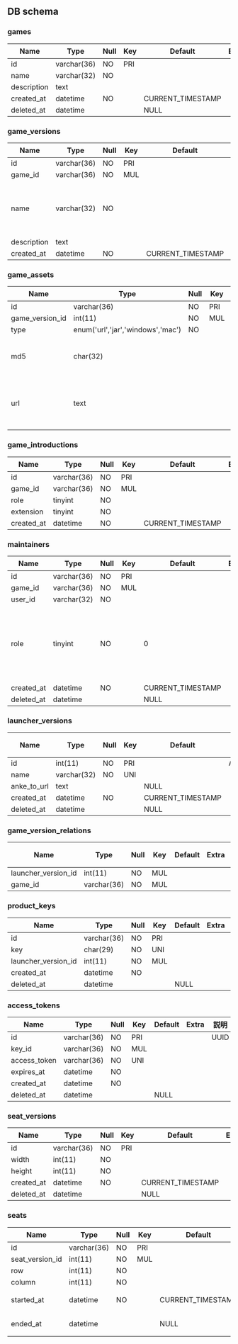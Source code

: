 ## DB schema

### games
| Name | Type | Null | Key | Default | Extra | 説明 |
| --- | --- | --- | --- | --- | --- | --- |
| id | varchar(36) | NO | PRI |  |  | UUID |
| name | varchar(32) | NO |  |  |  |  |
| description | text |  |  |  |  |  |
| created_at | datetime | NO |  | CURRENT_TIMESTAMP |  |  |
| deleted_at | datetime |  |  | NULL |  |  |

### game_versions
| Name | Type | Null | Key | Default | Extra | 説明 |
| --- | --- | --- | --- | --- | --- | --- |
| id | varchar(36) | NO | PRI |  |  | UUID |
| game_id | varchar(36) | NO | MUL |  |  | UUID |
| name | varchar(32) | NO |  |  |  | ゲームのバージョン名 |
| description | text |  |  |  |  |  |
| created_at | datetime | NO |  | CURRENT_TIMESTAMP |  |  |

### game_assets
| Name | Type | Null | Key | Default | Extra | 説明 |
| --- | --- | --- | --- | --- | --- | --- |
| id | varchar(36) | NO | PRI |  |  | UUID |
| game_version_id | int(11) | NO | MUL |  |  |  |
| type | enum('url','jar','windows','mac') | NO |  |  |  | ` |
| md5 | char(32) |  |  |  |  | typeが`url`時はNULL |
| url | text |  |  |  |  | typeが`url`以外でNULL |

### game_introductions
| Name | Type | Null | Key | Default | Extra | 説明 |
| --- | --- | --- | --- | --- | --- | --- |
| id | varchar(36) | NO | PRI |  |  | UUID |
| game_id | varchar(36) | NO | MUL |  |  | UUID |
| role | tinyint | NO |  |  |  | 0:`image`,1:`video` |
| extension | tinyint | NO |  |  |  | 0:`jpeg`,1:`png`,2:`gif`,3:`mp4` |
| created_at | datetime | NO |  | CURRENT_TIMESTAMP |  |  |

### maintainers
| Name | Type | Null | Key | Default | Extra | 説明 |
| --- | --- | --- | --- | --- | --- | --- |
| id | varchar(36) | NO | PRI |  |  | UUID |
| game_id | varchar(36) | NO | MUL |  |  | UUID |
| user_id | varchar(32) | NO |  |  |  | traPID(UUID) |
| role | tinyint | NO |  | 0 |  | 0:ゲームの更新の権限のみ,1:ゲームの更新と更新権限を持つ使途の追加の権限を持つ |
| created_at | datetime | NO |  | CURRENT_TIMESTAMP |  |  |
| deleted_at | datetime |  |  | NULL |  |  |

### launcher_versions
| Name | Type | Null | Key | Default | Extra | 説明 |
| --- | --- | --- | --- | --- | --- | --- |
| id | int(11) | NO | PRI |  | AUTO_INCREMENT,unsigned |  |
| name | varchar(32) | NO | UNI |  |  |  |
| anke_to_url | text |  |  | NULL |  |  |
| created_at | datetime | NO |  | CURRENT_TIMESTAMP |  |  |
| deleted_at | datetime |  |  | NULL |  |  |

### game_version_relations
| Name | Type | Null | Key | Default | Extra | 説明 |
| --- | --- | --- | --- | --- | --- | --- |
| launcher_version_id | int(11) | NO | MUL |  |  |  |
| game_id | varchar(36) | NO | MUL |  |  |  |

### product_keys
| Name | Type | Null | Key | Default | Extra | 説明 |
| --- | --- | --- | --- | --- | --- | --- |
| id | varchar(36) | NO | PRI |  |  | UUID ||
| key | char(29) | NO | UNI |  |  |  |
| launcher_version_id | int(11) | NO | MUL |  |  |  |
| created_at | datetime | NO |  |  |  |  |
| deleted_at | datetime |  |  | NULL |  |  |

### access_tokens
| Name | Type | Null | Key | Default | Extra | 説明 |
| --- | --- | --- | --- | --- | --- | --- |
| id | varchar(36) | NO | PRI |  |  | UUID |
| key_id | varchar(36) | NO | MUL |  |  |  |
| access_token | varchar(36) | NO | UNI |  |  |  |
| expires_at | datetime | NO |  |  |  |  |
| created_at | datetime | NO |  |  |  |  |
| deleted_at | datetime |  |  | NULL |  |  |

### seat_versions
| Name | Type | Null | Key | Default | Extra | 説明 |
| --- | --- | --- | --- | --- | --- | --- |
| id | varchar(36) | NO | PRI |  |  | UUID |
| width | int(11) | NO |  |  |  |  |
| height | int(11) | NO |  |  |  |  |
| created_at | datetime | NO |  | CURRENT_TIMESTAMP |  |  |
| deleted_at | datetime |  |  | NULL |  |  |

### seats
| Name | Type | Null | Key | Default | Extra | 説明 |
| --- | --- | --- | --- | --- | --- | --- |
| id | varchar(36) | NO | PRI |  |  | UUID |
| seat_version_id | int(11) | NO | MUL |  |  |  |
| row | int(11) | NO |  |  |  |  |
| column | int(11) | NO |  |  |  |  |
| started_at | datetime | NO |  | CURRENT_TIMESTAMP |  | 着席時刻 |
| ended_at | datetime |  |  | NULL |  | 離席時刻 |
